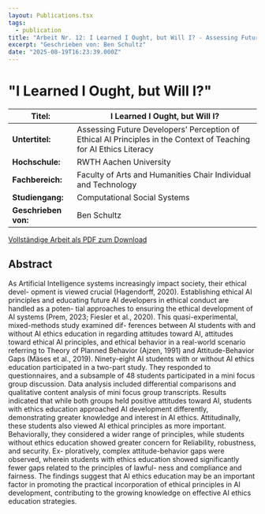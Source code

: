 ```yaml
---
layout: Publications.tsx
tags:
  - publication
title: "Arbeit Nr. 12: I Learned I Ought, but Will I? - Assessing Future Developers’ Perception of Ethical AI Principles in the Context of Teaching for AI Ethics Literacy"
excerpt: "Geschrieben von: Ben Schultz"
date: "2025-08-19T16:23:39.000Z"
---
```


# "I Learned I Ought, but Will I?"

<table class="table table-striped">
<thead>
<tr>
<th><strong>Titel:</strong></th>
<th>I Learned I Ought, but Will I?</th>
</tr>
</thead>
<tbody>
<tr>
<td><strong>Untertitel:</strong></td>
<td>Assessing Future Developers’ Perception of Ethical AI
Principles in the Context of Teaching for AI Ethics Literacy</td>
</tr>
<tr>
<td><strong>Hochschule:</strong></td>
<td>RWTH Aachen University</td>
</tr>
<tr>
<td><strong>Fachbereich:</strong></td>
<td>Faculty of Arts and Humanities
Chair Individual and Technology</td>
</tr>
<tr>
<td><strong>Studiengang:</strong></td>
<td>Computational Social Systems</td>
</tr>
<tr>
<td><strong>Geschrieben von:</strong></td>
<td>Ben Schultz</td>
</tr>
</tbody>
</table>

[Vollständige Arbeit als PDF zum Download](/arbeiten/arbeit-12_ILearned.pdf)

## Abstract

As Artificial Intelligence systems increasingly impact society, their ethical devel-
opment is viewed crucial (Hagendorff, 2020). Establishing ethical AI principles
and educating future AI developers in ethical conduct are handled as a poten-
tial approaches to ensuring the ethical development of AI systems (Prem, 2023;
Fiesler et al., 2020). This quasi-experimental, mixed-methods study examined dif-
ferences between AI students with and without AI ethics education in regarding
attitudes toward AI, attitudes toward ethical AI principles, and ethical behavior
in a real-world scenario referring to Theory of Planned Behavior (Ajzen, 1991)
and Attitude-Behavior Gaps (Mäses et al., 2019). Ninety-eight AI students with or
without AI ethics education participated in a two-part study. They responded to
questionnaires, and a subsample of 48 students participated in a mini focus group
discussion. Data analysis included differential comparisons and qualitative content
analysis of mini focus group transcripts. Results indicated that while both groups
held positive attitudes toward AI, students with ethics education approached AI
development differently, demonstrating greater knowledge and interest in AI ethics.
Attitudinally, these students also viewed AI ethical principles as more important.
Behaviorally, they considered a wider range of principles, while students without
ethics education showed greater concern for Reliability, robustness, and security. Ex-
ploratively, complex attitude-behavior gaps were observed, wherein students with
ethics education showed significantly fewer gaps related to the principles of lawful-
ness and compliance and fairness. The findings suggest that AI ethics education may
be an important factor in promoting the practical incorporation of ethical principles
in AI development, contributing to the growing knowledge on effective AI ethics
education strategies.